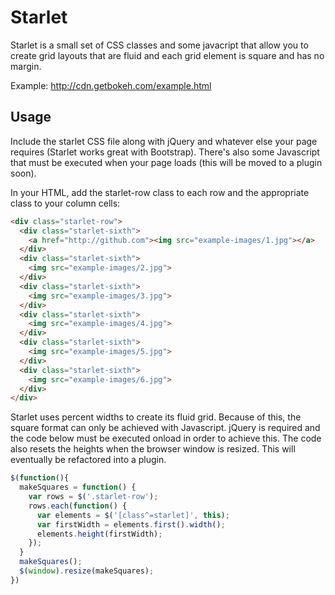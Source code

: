 Starlet
=======


Starlet is a small set of CSS classes and some javacript that allow you to create grid layouts that are fluid and each grid element is square and has no margin. 

Example: http://cdn.getbokeh.com/example.html

Usage
-----

Include the starlet CSS file along with jQuery and whatever else your page requires (Starlet works great with Bootstrap). There's also some Javascript that must be executed when your page loads (this will be moved to a plugin soon).

In your HTML, add the starlet-row class to each row and the appropriate class to your column cells:
``` html
<div class="starlet-row">
  <div class="starlet-sixth">
    <a href="http://github.com"><img src="example-images/1.jpg"></a>
  </div>
  <div class="starlet-sixth">
    <img src="example-images/2.jpg">
  </div>
  <div class="starlet-sixth">
    <img src="example-images/3.jpg">
  </div>
  <div class="starlet-sixth">
    <img src="example-images/4.jpg">
  </div>
  <div class="starlet-sixth">
    <img src="example-images/5.jpg">
  </div>
  <div class="starlet-sixth">
    <img src="example-images/6.jpg">
  </div>
</div>
```

Starlet uses percent widths to create its fluid grid. Because of this, the square format can only be achieved with Javascript. jQuery is required and the code below must be executed onload in order to achieve this. The code also resets the heights when the browser window is resized. This will eventually be refactored into a plugin. 
``` javascript
$(function(){
  makeSquares = function() {
    var rows = $('.starlet-row');
    rows.each(function() {
      var elements = $('[class^=starlet]', this);
      var firstWidth = elements.first().width();
      elements.height(firstWidth);  
    });
  }
  makeSquares();
  $(window).resize(makeSquares);
})
```

